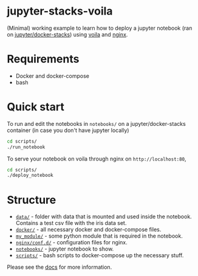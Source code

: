 # jupyter-stacks-voila

(Minimal) working example to learn how to deploy a jupyter notebook
(ran on [jupyter/docker-stacks](https://github.com/jupyter/docker-stacks))
using [voila](https://github.com/voila-dashboards/voila/tree/stable) and [nginx](https://docs.nginx.com/).

# Requirements

- Docker and docker-compose
- bash

#  Quick start

To run and edit the notebooks in `notebooks/` on a jupyter/docker-stacks container
(in case you don't have jupyter locally)

```bash
cd scripts/
./run_notebook
```

To serve your notebook on voila through nginx on `http://localhost:80`,

```bash
cd scripts/
./deploy_notebook
```

# Structure

- [`data/`](data/) - folder with data that is mounted and used inside the notebook. Contains a test csv file with the iris data set.
- [`docker/`](docker/) - all necessary docker and docker-compose files.
- [`my_module/`](my_module/) - some python module that is required in the notebook.
- [`nginx/conf.d/`](nginx/conf.d/) - configuration files for nginx.
- [`notebooks/`](notebooks/) - jupyter notebook to show.
- [`scripts/`](scripts/) - bash scripts to docker-compose up the necessary stuff.

Please see the [docs](docs/) for more information.
